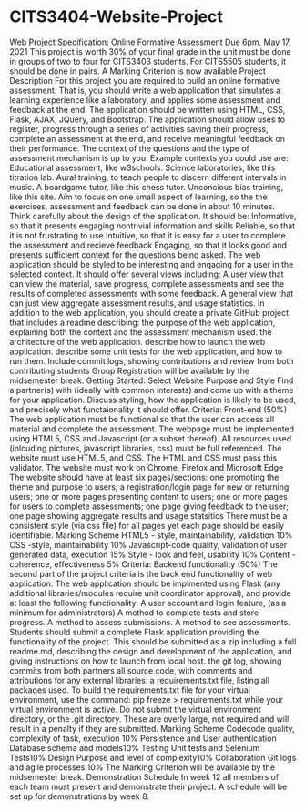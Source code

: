 # CITS3404-Website-Project
Web Project Specification: Online Formative Assessment Due 6pm, May 17, 2021  This project is worth 30% of your final grade in the unit must be done in groups of two to four for CITS3403 students. For CITS5505 students, it should be done in pairs.  A Marking Criterion is now available  Project Description For this project you are required to build an online formative assessment. That is, you should write a web application that simulates a learning experience like a laboratory, and applies some assessment and feedback at the end. The application should be written using HTML, CSS, Flask, AJAX, JQuery, and Bootstrap. The application should allow uses to register, progress through a series of activities saving their progress, complete an assessment at the end, and receive meaningful feedback on their performance. The context of the questions and the type of assessment mechanism is up to you.  Example contexts you could use are:  Educational assessment, like w3schools. Science laboratories, like this titration lab. Aural training, to teach people to discern different intervals in music. A boardgame tutor, like this chess tutor. Unconcious bias training, like this site. Aim to focus on one small aspect of learning, so the the exercises, assessment and feedback can be done in about 10 minutes. Think carefully about the design of the application. It should be:  Informative, so that it presents engaging nontrivial information and skills Reliable, so that it is not frustrating to use Intuitive, so that it is easy for a user to complete the assessment and recieve feedback Engaging, so that it looks good and presents sufficient context for the questions being asked. The web application should be styled to be interesting and engaging for a user in the selected context. It should offer several views including: A user view that can view the material, save progress, complete assessments and see the results of completed assessments with some feedback. A general view that can just view aggregate assessment results, and usage statistics. In addition to the web application, you should create a private GitHub project that includes a readme describing:  the purpose of the web application, explaining both the context and the assessment mechanism used. the architecture of the web application. describe how to launch the web application. describe some unit tests for the web application, and how to run them. Include commit logs, showing contributions and review from both contributing students Group Registration will be available by the midsemester break.  Getting Started: Select Website Purpose and Style Find a partner(s) with (ideally with common interests) and come up with a theme for your application. Discuss styling, how the application is likely to be used, and precisely what functaionality it should offer.  Criteria: Front-end (50%) The web application must be functional so that the user can access all material and complete the assessment. The webpage must be implemented using HTML5, CSS and Javascript (or a subset thereof). All resources used (inlcuding pictures, javascript libraries, css) must be full referenced. The website must use HTML5, and CSS. The HTML and CSS must pass this validator. The website must work on Chrome, Firefox and Microsoft Edge The website should have at least six pages/sections: one promoting the theme and purpose to users; a registration/login page for new or returning users; one or more pages presenting content to users; one or more pages for users to complete assessments; one page giving feedback to the user; one page showing aggregate results and usage statsitics There must be a consistent style (via css file) for all pages yet each page should be easily identifiable. Marking Scheme HTML5 - style, maintainability, validation 10% CSS -style, maintainability 10% Javascript-code quality, validation of user generated data, execution 15% Style - look and feel, usability 10% Content - coherence, effectiveness 5% Criteria: Backend functionality (50%) The second part of the project criteria is the back end functionality of web application. The web application should be implmented using Flask (any additional libraries/modules require unit coordinator approval), and provide at least the following functionality:  A user account and login feature, (as a minimum for administrators) A method to complete tests and store progress. A method to assess submissions. A method to see assessments. Students should submit a complete Flask application providing the functionality of the project. This should be submitted as a zip including  a full readme.md, describing the design and development of the application, and giving instructions on how to launch from local host. the git log, showing commits from both partners all source code, with comments and attributions for any external libraries. a requirements.txt file, listing all packages used. To build the requirements.txt file for your virtual environment, use the command: pip freeze > requirements.txt while your virtual environment is active. Do not submit the virtual environment directory, or the .git directory. These are overly large, not required and will result in a penalty if they are submitted. Marking Scheme Codecode quality, complexity of task, execution 10% Persistence and User authentication Database schema and models10% Testing Unit tests and Selenium Tests10% Design Purpose and level of complexity10% Collaboration Git logs and agile processes 10% The Marking Criterion will be available by the midsemester break.  Demonstration Schedule In week 12 all members of each team must present and demonstrate their project. A schedule will be set up for demonstrations by week 8.
